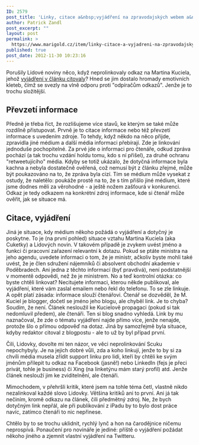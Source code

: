 ```yaml
---
ID: 2579
post_title: 'Linky, citace a&nbsp;vyjádření na zpravodajských webem a&nbsp;Lidovkami neodkázaný Scuk'
author: Patrick Zandl
post_excerpt: ""
layout: post
permalink: >
  https://www.marigold.cz/item/linky-citace-a-vyjadreni-na-zpravodajskych-webem-a-lidovkami-neodkazany-scuk
published: true
post_date: 2012-11-30 10:23:16
---
```

<p>Porušily Lidové noviny něco, když neprolinkovaly odkaz na Martina Kuciela, jehož <a href="http://www.lidovky.cz/proc-nam-to-delate-zlobi-se-vyrobci-dochucovadel-na-sefkuchare-p6t-/dobra-chut.asp?c=A121126_100349_dobra-chut_ape" target="_self" title="">vyjádření v článku citovaly</a>? Hned se jim dostalo hromady emotivních kleteb, čímž se svezly na vlně odporu proti "odpíračům odkazů". Jenže je to trochu složitější.</p>

<h2>Převzetí informace</h2>

<p>Předně je třeba říct, že rozlišujeme více stavů, ke kterým se také může rozdílně přistupovat. Prvně je to citace informace nebo též převzetí informace s uvedením zdroje. To tehdy, když někdo na něco přijde, zpravidla jiné médium a další média informaci přebírají. Zde je linkování jednoduše pochopitelné. Za prvé jde o informaci pro čtenáře, odkud zpráva pochází (a tak trochu vzdání holdu tomu, kdo s ní přišel), za druhé ochranu "retweetujícího" média. Kdyby se totiž ukázalo, že dotyčná informace byla kachna a nebyla dostatečně ověřená, což nemusí být z článku zřejmé, může být poukazováno na to, že zpráva byla cizí. Tím se médium může vysekat z ostudy, že naletělo: poukáže prostě na to, že s tím přišlo jiné médium, které jsme dodnes měli za věrohodné - a ještě nožem zašťourá v konkurenci. Odkaz je tedy odkazem na konkrétní zdroj informace, kde si čtenář může ověřit, jak se situace má. </p>

<h2>Citace, vyjádření</h2>

<p>Jiná je situace, kdy médium někoho požádá o vyjádření a dotyčný je poskytne. To je (na první pohled) situace vztahu Martina Kuciela (aka Cuketky) a Lidových novin. V takovém případě je zvykem uvést jméno a funkci či pracovní zařazení relevantní k dotazu. Pokud se ptáte ministra na jeho agendu, uvedete informaci o tom, že je ministr, ačkoliv byste mohli také uvést, že je člen sdružení nájemníků či absolvent obchodní akademie v Poděbradech. Ani jedna z těchto informací (byť pravdivá), není podstatnější v momentě odpovědi, než že je ministrem. No a teď kontrolní otázka: co byste chtěli linkovat? Necitujete informaci, kterou někde publikoval, ale vyjádření, které vám zaslal emailem nebo řekl do telefonu. To se zle linkuje. A opět platí zásada: informace slouží čtenářovi. Čtenář se dozvěděl, že M. Kuciel je blogger, dočetl se jméno jeho blogu, ale chyběl link. Je to chyba? Soudím, že není. Článek nesloužil ke Kucielově propagaci (pokud si tak nedomluvil předem), ale čtenáři. Ten si blog snadno vyhledá. Link by mu naznačoval, že zde o tématu vyjádření najde přímo více, jenže nenajde, protože šlo o přímou odpověď na dotaz. Jiná by samozřejmě byla situace, kdyby redaktor citoval z blogpostu - ale to už by byl případ první. </p>

<p>Čili, Lidovky, dovolte mi ten názor, ve věci neprolinkování Scuku nepochybyly. Je na jejich dobré vůli, zda a koho linkují, jenže to by si za chvíli média musela zřídit support linku pro lidi, kteří by chtěli ke svým jménům přilepit tu odkaz na Facebook (jasně!) nebo LinkedIn (fejs je přeci privát, tohle je business) či Xing (na linketýnu mám starý profil) atd. Jenže článek neslouží jim ke zviditelnění, ale čtenáři. </p>

<p>Mimochodem, v přehršli kritik, které jsem na tohle téma četl, vlastně nikdo nezalinkoval každé slovo Lidovky. Většina kritiků ani to první. Ani já tak nečiním, kromě odkazu na článek, čili předmětný zdroj. Ne, že bych dotyčným link nepřál, ale při publikování z iPadu by to bylo dost práce navíc, zatímco čtenáři to nic nepřinese. </p>

<p>Chtělo by to se trochu uklidnit, rychlý lynč a hon na čarodějnice ničemu neprospívá. Ponaučení pro novináře je jediné: příště o vyjádření požádat někoho jiného a zjemnit vlastní vyjádření na Twitteru. </p>